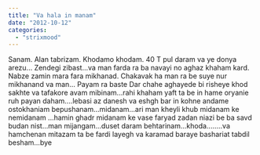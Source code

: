 ```yaml
---
title: "Va hala in manam"
date: "2012-10-12"
categories: 
  - "strixmood"
---
```


Sanam. Alan tabrizam. Khodamo khodam. 40 T pul daram va ye donya arezu... Zendegi zibast...va man farda ra ba navayi no aghaz khaham kard. Nabze zamin mara fara mikhanad. Chakavak ha man ra be suye nur mikhanand va man... Payam ra baste Dar chahe aghayede bi risheye khod sakhte va tafakore avam mibinam...rahi khaham yaft ta be in hame oryanie ruh payan daham....lebasi az danesh va eshgh bar in kohne andame ostokhaniam bepushanam...midanam...ari man kheyli khub midanam ke nemidanam ...hamin ghadr midanam ke vase faryad zadan niazi be ba savd budan nist...man mijangam...duset daram behtarinam...khoda........va hamchenan mitazam ta be fardi layegh va karamad baraye bashariat tabdil besham...bye
